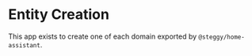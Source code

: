 # Entity Creation

This app exists to create one of each domain exported by `@steggy/home-assistant`.
